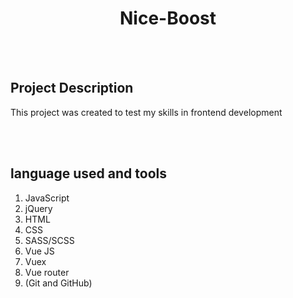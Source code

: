 <h1 align="center">Nice-Boost</h1>
<br><br>
<h2>Project Description</h2>
<p>This project was created to test my skills in frontend development</p>
<br><br>
<h2>language used and tools</h2>
<ol>
  <li>JavaScript</li>
  <li>jQuery</li>
  <li>HTML</li>
  <li>CSS</li>
  <li>SASS/SCSS</li>
  <li>Vue JS</li>
  <li>Vuex</li>
  <li>Vue router</li>
  <li>(Git and GitHub)</li>
</ol>
